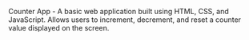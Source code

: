 Counter App - A basic web application built using HTML, CSS, and JavaScript. Allows users to increment, decrement, and reset a counter value displayed on the screen.